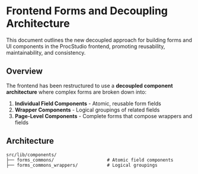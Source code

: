 # Frontend Forms and Decoupling Architecture

This document outlines the new decoupled approach for building forms and UI components in the ProcStudio frontend, promoting reusability, maintainability, and consistency.

## Overview

The frontend has been restructured to use a **decoupled component architecture** where complex forms are broken down into:

1. **Individual Field Components** - Atomic, reusable form fields
2. **Wrapper Components** - Logical groupings of related fields
3. **Page-Level Components** - Complete forms that compose wrappers and fields

## Architecture

```
src/lib/components/
├── forms_commons/                    # Atomic field components
├── forms_commons_wrappers/           # Logical groupings
```
